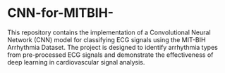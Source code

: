 # CNN-for-MITBIH-
This repository contains the implementation of a Convolutional Neural Network (CNN) model for classifying ECG signals using the MIT-BIH Arrhythmia Dataset. The project is designed to identify arrhythmia types from pre-processed ECG signals and demonstrate the effectiveness of deep learning in cardiovascular signal analysis.
